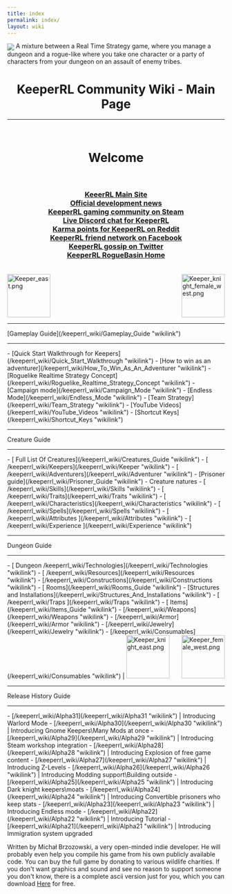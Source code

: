 ```yaml
---
title: index
permalink: index/
layout: wiki
---
```

<img align="center" src="logo-big.png">
A mixture between a Real Time Strategy game, where you manage a dungeon and a rogue-like where you take one character or a party of characters from your dungeon on an assault of enemy tribes.
<h1 align="center">KeeperRL Community Wiki - Main Page</h1>
<hr>
<br/>
<h1 align="center">Welcome</h1>
<br/>
<h3 align="center">
<a href="http://keeperrl.com/" class="uri">KeeerRL Main Site</a><br/>
<a href="https://keeperrl.com/category/News" class="uri">Official development news</a><br/>
<a href="http://steamcommunity.com/app/329970" class="uri">KeeperRL gaming community on Steam</a><br/>
<a href="https://discord.gg/XZfCCs5" class="uri">Live Discord chat for KeeperRL</a><br/>
<a href="https://www.reddit.com/r/Keeperrl" class="uri">Karma points for KeeperRL on Reddit</a><br/>
<a href="https://www.facebook.com/keeperrl" class="uri">KeeperRL friend network on Facebook</a><br/>
<a href="https://twitter.com/keeperRL" class="uri">KeeperRL gossip on Twitter</a><br/>
<a href="http://www.roguebasin.com/index.php?title=KeeperRL" class="uri">KeeperRL RogueBasin Home</a>
</h3>

<br/>
<img src="Keeper_east.png" title="fig:\Keeper_east.png" alt="Keeper_east.png" width="100" />
<img src="Keeper_knight_female_west.png" title="fig:\Keeper_knight_female_west.png" align="right" alt="Keeper_knight_female_west.png" width="100" />
<br/>

<hr>
[Gameplay Guide](/keeperrl_wiki/Gameplay_Guide "wikilink")                                 
<hr>
-   [Quick Start Walkthrough for Keepers](/keeperrl_wiki/Quick_Start_Walkthrough "wikilink")
-   [How to win as an adventurer](/keeperrl_wiki/How_To_Win_As_An_Adventurer "wikilink")
-   [Roguelike Realtime Strategy Concept](/keeperrl_wiki/Roguelike_Realtime_Strategy_Concept "wikilink")
-   [Campaign mode](/keeperrl_wiki/Campaign_Mode "wikilink")
-   [Endless Mode](/keeperrl_wiki/Endless_Mode "wikilink") 
-   [Team Strategy](/keeperrl_wiki/Team_Strategy "wikilink")
-   [YouTube Videos](/keeperrl_wiki/YouTube_Videos "wikilink")
-   [Shortcut Keys](/keeperrl_wiki/Shortcut_Keys "wikilink")

<hr>
Creature Guide
<hr>
-   [ Full List Of Creatures](/keeperrl_wiki/Creatures_Guide "wikilink")               
-   [ /keeperrl_wiki/Keepers](/keeperrl_wiki/Keeper "wikilink")                                          
-   [ /keeperrl_wiki/Adventurers](/keeperrl_wiki/Adventurer "wikilink")                                  
-   [Prisoner guide](/keeperrl_wiki/Prisoner_Guide "wikilink")                                
-   Creature natures                                                           
    -   [ /keeperrl_wiki/Skills](/keeperrl_wiki/Skills "wikilink")                                          
    -   [ /keeperrl_wiki/Traits](/keeperrl_wiki/Traits "wikilink")                                          
    -   [ /keeperrl_wiki/Characteristics](/keeperrl_wiki/Characteristics "wikilink")                        
    -   [ /keeperrl_wiki/Spells](/keeperrl_wiki/Spells "wikilink")                                          
    -   [ /keeperrl_wiki/Attributes ](/keeperrl_wiki/Attributes "wikilink")                                 
    -   [ /keeperrl_wiki/Experience ](/keeperrl_wiki/Experience "wikilink")

<hr>
Dungeon Guide
<hr>
-   [ Dungeon /keeperrl_wiki/Technologies](/keeperrl_wiki/Technologies "wikilink")                                               
-   [ /keeperrl_wiki/Resources](/keeperrl_wiki/Resources "wikilink")                                                              
-   [/keeperrl_wiki/Constructions](/keeperrl_wiki/Constructions "wikilink")                                                        
   -   [ Rooms](/keeperrl_wiki/Rooms_Guide "wikilink")                                                       
        -   [Structures and Installations](/keeperrl_wiki/Structures_And_Installations "wikilink")                      
       -   [ /keeperrl_wiki/Traps ](/keeperrl_wiki/Traps "wikilink")                                                                 
   -   [ Items](/keeperrl_wiki/Items_Guide "wikilink")                                                           
       -   [/keeperrl_wiki/Weapons](/keeperrl_wiki/Weapons "wikilink")                                                                
       -   [/keeperrl_wiki/Armor](/keeperrl_wiki/Armor "wikilink")                                                                    
       -   [/keeperrl_wiki/Jewelry](/keeperrl_wiki/Jewelry "wikilink")                                                                
       -   [/keeperrl_wiki/Consumables](/keeperrl_wiki/Consumables "wikilink")                                                        |

<img src="Keeper_knight_east.png" title="fig:\Keeper knight" alt="Keeper_knight_east.png" width="100" />
<img src="Keeper_female_west.png" title="fig:\Keeper female" align="right" alt="Keeper_female_west.png" width="100" />

<hr>
Release History Guide
<hr>
-   [/keeperrl_wiki/Alpha31](/keeperrl_wiki/Alpha31 "wikilink") | Introducing Warlord Mode
-   [/keeperrl_wiki/Alpha30](/keeperrl_wiki/Alpha30 "wikilink") | Introducing Gnome Keepers\Many Mods at once
-   [/keeperrl_wiki/Alpha29](/keeperrl_wiki/Alpha29 "wikilink") | Introducing Steam workshop integration
-   [/keeperrl_wiki/Alpha28](/keeperrl_wiki/Alpha28 "wikilink") | Introducing Explosion of free game content
-   [/keeperrl_wiki/Alpha27](/keeperrl_wiki/Alpha27 "wikilink") | Introducing  Z-Levels
-   [/keeperrl_wiki/Alpha26](/keeperrl_wiki/Alpha26 "wikilink") | Introducing  Modding support\Building outside
-   [/keeperrl_wiki/Alpha25](/keeperrl_wiki/Alpha25 "wikilink") | Introducing  Dark knight keepers\moats
-   [/keeperrl_wiki/Alpha24](/keeperrl_wiki/Alpha24 "wikilink") | Introducing  Convertible prisoners who keep stats
-   [/keeperrl_wiki/Alpha23](/keeperrl_wiki/Alpha23 "wikilink") | Introducing  Endless mode
-   [/keeperrl_wiki/Alpha22](/keeperrl_wiki/Alpha22 "wikilink") | Introducing  Tutorial
-   [/keeperrl_wiki/Alpha21](/keeperrl_wiki/Alpha21 "wikilink") | Introducing  Immigration system upgraded


Written by Michał Brzozowski, a very open-minded indie developer. He will probably even help you compile his game from his own publicly available code. You can buy the full game by donating to various wildlife charities. If you don't want graphics and sound and see no reason to support someone you don't know, there is a complete ascii version just for you, which you can download <a href="https://keeperrl.com/download/" class="uri">Here</a> for free.
